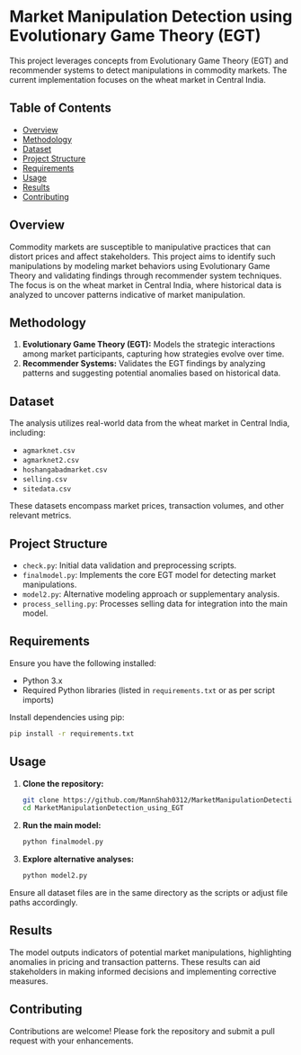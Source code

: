 # Market Manipulation Detection using Evolutionary Game Theory (EGT)

This project leverages concepts from Evolutionary Game Theory (EGT) and recommender systems to detect manipulations in commodity markets. The current implementation focuses on the wheat market in Central India.

## Table of Contents

* [Overview](#overview)
* [Methodology](#methodology)
* [Dataset](#dataset)
* [Project Structure](#project-structure)
* [Requirements](#requirements)
* [Usage](#usage)
* [Results](#results)
* [Contributing](#contributing)

## Overview

Commodity markets are susceptible to manipulative practices that can distort prices and affect stakeholders. This project aims to identify such manipulations by modeling market behaviors using Evolutionary Game Theory and validating findings through recommender system techniques. 
The focus is on the wheat market in Central India, where historical data is analyzed to uncover patterns indicative of market manipulation.

## Methodology

1. **Evolutionary Game Theory (EGT):** Models the strategic interactions among market participants, capturing how strategies evolve over time.
2. **Recommender Systems:** Validates the EGT findings by analyzing patterns and suggesting potential anomalies based on historical data.

## Dataset

The analysis utilizes real-world data from the wheat market in Central India, including:

* `agmarknet.csv`
* `agmarknet2.csv`
* `hoshangabadmarket.csv`
* `selling.csv`
* `sitedata.csv`

These datasets encompass market prices, transaction volumes, and other relevant metrics.

## Project Structure

* `check.py`: Initial data validation and preprocessing scripts.
* `finalmodel.py`: Implements the core EGT model for detecting market manipulations.
* `model2.py`: Alternative modeling approach or supplementary analysis.
* `process_selling.py`: Processes selling data for integration into the main model.

## Requirements

Ensure you have the following installed:

* Python 3.x
* Required Python libraries (listed in `requirements.txt` or as per script imports)

Install dependencies using pip:

```bash
pip install -r requirements.txt
```



## Usage

1. **Clone the repository:**

   ```bash
   git clone https://github.com/MannShah0312/MarketManipulationDetection_using_EGT.git
   cd MarketManipulationDetection_using_EGT
   ```



2. **Run the main model:**

   ```bash
   python finalmodel.py
   ```



3. **Explore alternative analyses:**

   ```bash
   python model2.py
   ```


Ensure all dataset files are in the same directory as the scripts or adjust file paths accordingly.

## Results

The model outputs indicators of potential market manipulations, highlighting anomalies in pricing and transaction patterns. These results can aid stakeholders in making informed decisions and implementing corrective measures.

## Contributing

Contributions are welcome! Please fork the repository and submit a pull request with your enhancements.